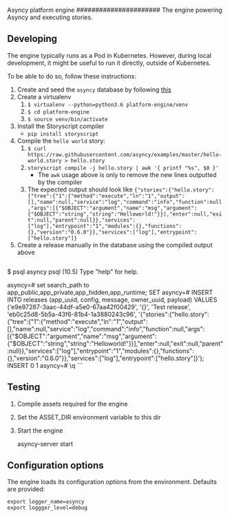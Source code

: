 Asyncy platform engine
######################
The engine powering Asyncy and executing stories.


Developing
-----------
The engine typically runs as a Pod in Kubernetes. However, during local development, it might be useful to run it directly, outside of Kubernetes.

To be able to do so, follow these instructions:

1. Create and seed the `asyncy` database by following [this](https://github.com/asyncy/database)
2. Create a virtualenv
    1. `$ virtualenv --python=python3.6 platform-engine/venv`
    2. `$ cd platform-engine`
    3. `$ source venv/bin/activate`
2. Install the Storyscript compiler
    - `pip install storyscript`
2. Compile the `hello world` story:
    1. `$ curl https://raw.githubusercontent.com/asyncy/examples/master/hello-world.story > hello.story`
    2. `storyscript compile -j hello.story | awk '{ printf "%s", $0 }'`
        - The `awk` usage above is only to remove the new lines outputted by the compiler
    3. The expected output should look like `{"stories":{"hello.story":{"tree":{"1":{"method":"execute","ln":"1","output":[],"name":null,"service":"log","command":"info","function":null,"args":[{"$OBJECT":"argument","name":"msg","argument":{"$OBJECT":"string","string":"Helloworld!"}}],"enter":null,"exit":null,"parent":null}},"services":["log"],"entrypoint":"1","modules":{},"functions":{},"version":"0.6.0"}},"services":["log"],"entrypoint":["hello.story"]}`
2. Create a release manually in the database using the compiled output above
    ```
$ psql asyncy
psql (10.5)
Type "help" for help.

asyncy=# set search_path to app_public,app_private,app_hidden,app_runtime;
SET
asyncy=# INSERT INTO releases (app_uuid, config, message, owner_uuid, payload) VALUES ('e9e97287-3aac-44df-a5e0-67aa42f00429', '{}', 'Test release', 'eb0c25d8-5b5a-43f6-81b4-1a3880243c96', '{"stories":{"hello.story":{"tree":{"1":{"method":"execute","ln":"1","output":[],"name":null,"service":"log","command":"info","function":null,"args":[{"$OBJECT":"argument","name":"msg","argument":{"$OBJECT":"string","string":"Helloworld!"}}],"enter":null,"exit":null,"parent":null}},"services":["log"],"entrypoint":"1","modules":{},"functions":{},"version":"0.6.0"}},"services":["log"],"entrypoint":["hello.story"]}');
INSERT 0 1
asyncy=# \q
    ```


Testing
----------------
1. Compile assets required for the engine
2. Set the ASSET_DIR environment variable to this dir
3. Start the engine

    asyncy-server start


Configuration options
----------------------
The engine loads its configuration options from the environment. Defaults are
provided:

    export logger_name=asyncy
    export loggger_level=debug
